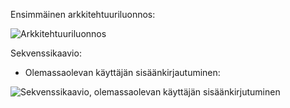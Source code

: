 Ensimmäinen arkkitehtuuriluonnos:

![Arkkitehtuuriluonnos](https://user-images.githubusercontent.com/93884822/145096147-f6ad0e8c-2682-4eb5-bf38-e22615107981.jpg)

Sekvenssikaavio:
- Olemassaolevan käyttäjän sisäänkirjautuminen:

![Sekvenssikaavio, olemassaolevan käyttäjän sisäänkirjutuminen](https://user-images.githubusercontent.com/93884822/145096483-b4f9442c-15fc-466c-93d4-9e8fde8e7b20.jpg)
